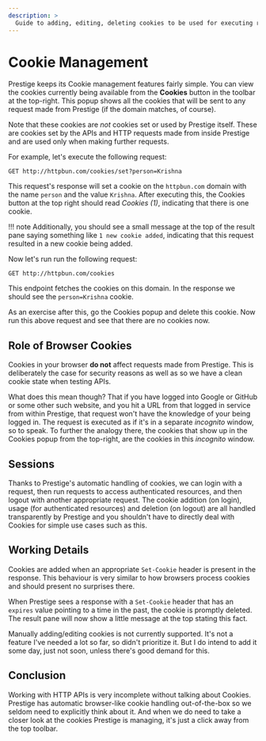 ```yaml
---
description: >
  Guide to adding, editing, deleting cookies to be used for executing requests in Prestige HTTP Client.
---
```


# Cookie Management

Prestige keeps its Cookie management features fairly simple. You can view the cookies currently being available from the
**Cookies** button in the toolbar at the top-right. This popup shows all the cookies that will be sent to any request
made from Prestige (if the domain matches, of course).

Note that these cookies are *not* cookies set or used by Prestige itself. These are cookies set by the APIs and HTTP
requests made from inside Prestige and are used only when making further requests.

For example, let's execute the following request:

```
GET http://httpbun.com/cookies/set?person=Krishna
```

This request's response will set a cookie on the `httpbun.com` domain with the name `person` and the value `Krishna`.
After executing this, the Cookies button at the top right should read *Cookies (1)*, indicating that there is one
cookie.

!!! note
    Additionally, you should see a small message at the top of the result pane saying something like `1 new cookie
    added`, indicating that this request resulted in a new cookie being added.

Now let's run run the following request:

```
GET http://httpbun.com/cookies
```

This endpoint fetches the cookies on this domain. In the response we should see the `person=Krishna` cookie.

As an exercise after this, go the Cookies popup and delete this cookie. Now run this above request and see that there
are no cookies now.

## Role of Browser Cookies

Cookies in your browser **do not** affect requests made from Prestige. This is deliberately the case for security
reasons as well as so we have a clean cookie state when testing APIs.

What does this mean though? That if you have logged into Google or GitHub or some other such website, and you hit a URL
from that logged in service from within Prestige, that request won't have the knowledge of your being logged in. The
request is executed as if it's in a separate *incognito* window, so to speak. To further the analogy there, the cookies
that show up in the Cookies popup from the top-right, are the cookies in this *incognito* window.

## Sessions

Thanks to Prestige's automatic handling of cookies, we can login with a request, then run requests to access
authenticated resources, and then logout with another appropriate request. The cookie addition (on login), usage (for
authenticated resources) and deletion (on logout) are all handled transparently by Prestige and you shouldn't have to
directly deal with Cookies for simple use cases such as this.

## Working Details

Cookies are added when an appropriate `Set-Cookie` header is present in the response. This behaviour is very similar to
how browsers process cookies and should present no surprises there.

When Prestige sees a response with a `Set-Cookie` header that has an `expires` value pointing to a time in the past, the
cookie is promptly deleted. The result pane will now show a little message at the top stating this fact.

Manually adding/editing cookies is not currently supported. It's not a feature I've needed a lot so far, so didn't
prioritize it. But I do intend to add it some day, just not soon, unless there's good demand for this.

## Conclusion

Working with HTTP APIs is very incomplete without talking about Cookies. Prestige has automatic browser-like cookie
handling out-of-the-box so we seldom need to explicitly think about it. And when we do need to take a closer look at the
cookies Prestige is managing, it's just a click away from the top toolbar.
